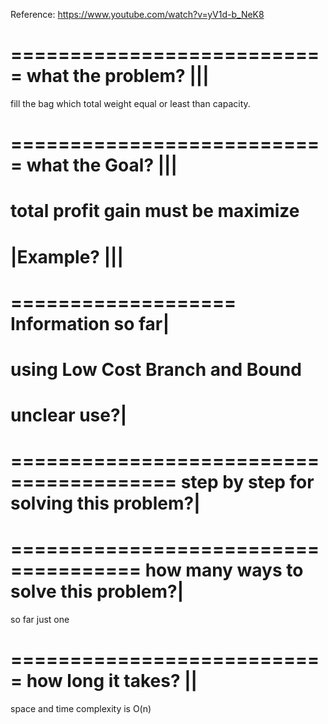 Reference:
https://www.youtube.com/watch?v=yV1d-b_NeK8

===========================
what the problem? |||
===========================
fill the bag which total weight equal or least than capacity.

===========================
what the Goal? |||
===========================
total profit gain must be maximize
===========================
|Example? |||
===========================

===================
Information so far|
===================
using Low Cost Branch and Bound
==============
unclear use?|
==============

========================================
step by step for solving this problem?|
========================================

=====================================
how many ways to solve this problem?|
=====================================
so far just one

===========================
how long it takes? ||
===========================
space and time complexity is O(n)
